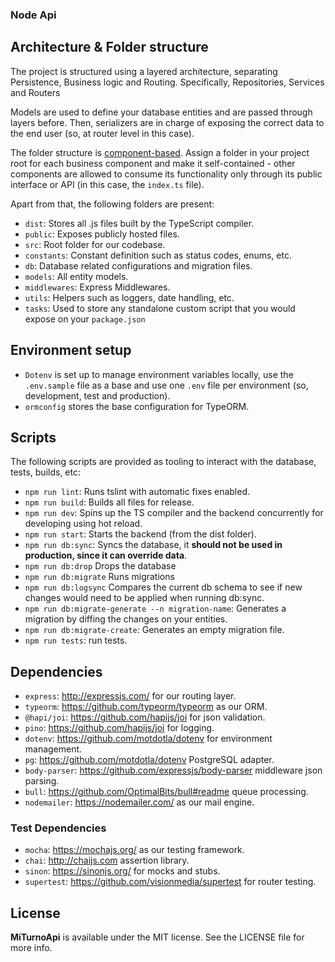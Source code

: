 ### Node Api

## Architecture & Folder structure

The project is structured using a layered architecture, separating Persistence, Business logic and Routing. Specifically, Repositories, Services and Routers

Models are used to define your database entities and are passed through layers before. Then, serializers are in charge of exposing the correct data to the end user (so, at router level in this case).

The folder structure is [component-based](https://github.com/i0natan/nodebestpractices/blob/master/sections/projectstructre/breakintcomponents.md).
Assign a folder in your project root for each business component and make it self-contained - other components are allowed to consume its functionality only through its public interface or API (in this case, the `index.ts` file).

Apart from that, the following folders are present:

- `dist`: Stores all .js files built by the TypeScript compiler.
- `public`: Exposes publicly hosted files.
- `src`: Root folder for our codebase.
- `constants`: Constant definition such as status codes, enums, etc.
- `db`: Database related configurations and migration files.
- `models`: All entity models.
- `middlewares`: Express Middlewares.
- `utils`: Helpers such as loggers, date handling, etc.
- `tasks`: Used to store any standalone custom script that you would expose on your `package.json`

## Environment setup

- `Dotenv` is set up to manage environment variables locally, use the `.env.sample` file as a base and use one `.env` file per environment (so, development, test and production).
- `ormconfig` stores the base configuration for TypeORM.

## Scripts

The following scripts are provided as tooling to interact with the database, tests, builds, etc:

- `npm run lint`: Runs tslint with automatic fixes enabled.
- `npm run build`: Builds all files for release.
- `npm run dev`: Spins up the TS compiler and the backend concurrently for developing using hot reload.
- `npm run start`: Starts the backend (from the dist folder).
- `npm run db:sync`: Syncs the database, it **should not be used in production, since it can override data**.
- `npm run db:drop` Drops the database
- `npm run db:migrate` Runs migrations
- `npm run db:logsync` Compares the current db schema to see if new changes would need to be applied when running db:sync.
- `npm run db:migrate-generate --n migration-name`: Generates a migration by diffing the changes on your entities.
- `npm run db:migrate-create`: Generates an empty migration file.
- `npm run tests`: run tests.

## Dependencies

- `express`: http://expressjs.com/ for our routing layer.
- `typeorm`: https://github.com/typeorm/typeorm as our ORM.
- `@hapi/joi`: https://github.com/hapijs/joi for json validation.
- `pino`: https://github.com/hapijs/joi for logging.
- `dotenv`: https://github.com/motdotla/dotenv for environment management.
- `pg`: https://github.com/motdotla/dotenv PostgreSQL adapter.
- `body-parser`: https://github.com/expressjs/body-parser middleware json parsing.
- `bull`: https://github.com/OptimalBits/bull#readme queue processing.
- `nodemailer`: https://nodemailer.com/ as our mail engine.

### Test Dependencies

- `mocha`: https://mochajs.org/ as our testing framework.
- `chai`: http://chaijs.com assertion library.
- `sinon`: https://sinonjs.org/ for mocks and stubs.
- `supertest`: https://github.com/visionmedia/supertest for router testing.

## License

**MiTurnoApi** is available under the MIT license. See the LICENSE file for more info.

